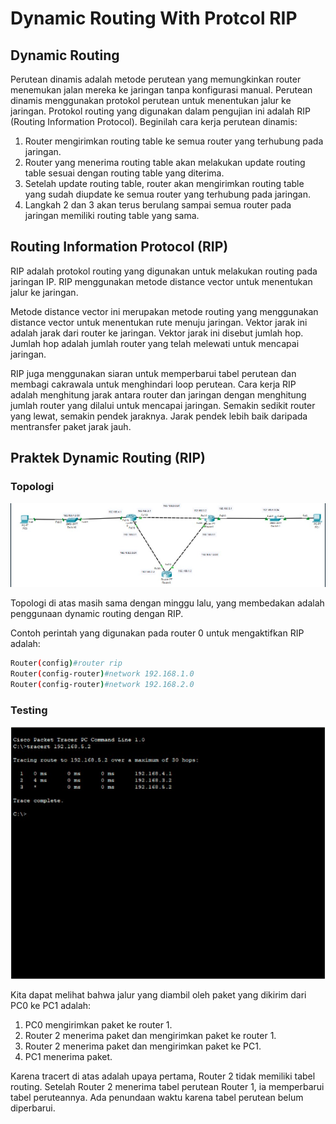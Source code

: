 # Dynamic Routing With Protcol RIP

## Dynamic Routing

Perutean dinamis adalah metode perutean yang memungkinkan router menemukan jalan mereka ke jaringan tanpa konfigurasi manual. Perutean dinamis menggunakan protokol perutean untuk menentukan jalur ke jaringan. Protokol routing yang digunakan dalam pengujian ini adalah RIP (Routing Information Protocol).
Beginilah cara kerja perutean dinamis:

1. Router mengirimkan routing table ke semua router yang terhubung pada jaringan.
2. Router yang menerima routing table akan melakukan update routing table sesuai dengan routing table yang diterima.
3. Setelah update routing table, router akan mengirimkan routing table yang sudah diupdate ke semua router yang terhubung pada jaringan.
4. Langkah 2 dan 3 akan terus berulang sampai semua router pada jaringan memiliki routing table yang sama.

## Routing Information Protocol (RIP)

RIP adalah protokol routing yang digunakan untuk melakukan routing pada jaringan IP. RIP menggunakan metode distance vector untuk menentukan jalur ke jaringan.

Metode distance vector ini merupakan metode routing yang menggunakan distance vector untuk menentukan rute menuju jaringan. Vektor jarak ini adalah jarak dari router ke jaringan. Vektor jarak ini disebut jumlah hop. Jumlah hop adalah jumlah router yang telah melewati untuk mencapai jaringan.

RIP juga menggunakan siaran untuk memperbarui tabel perutean dan membagi cakrawala untuk menghindari loop perutean. Cara kerja RIP adalah menghitung jarak antara router dan jaringan dengan menghitung jumlah router yang dilalui untuk mencapai jaringan. Semakin sedikit router yang lewat, semakin pendek jaraknya. Jarak pendek lebih baik daripada mentransfer paket jarak jauh.

## Praktek Dynamic Routing (RIP)

### Topologi

![](asset/1.png)

Topologi di atas masih sama dengan minggu lalu, yang membedakan adalah penggunaan dynamic routing dengan RIP.

Contoh perintah yang digunakan pada router 0 untuk mengaktifkan RIP adalah:

```sh
Router(config)#router rip
Router(config-router)#network 192.168.1.0
Router(config-router)#network 192.168.2.0
```

### Testing

![](asset/2.png)

Kita dapat melihat bahwa jalur yang diambil oleh paket yang dikirim dari PC0 ke PC1 adalah:

1. PC0 mengirimkan paket ke router 1.
2. Router 2 menerima paket dan mengirimkan paket ke router 1.
3. Router 2 menerima paket dan mengirimkan paket ke PC1.
4. PC1 menerima paket.

Karena tracert di atas adalah upaya pertama, Router 2 tidak memiliki tabel routing. Setelah Router 2 menerima tabel perutean Router 1, ia memperbarui tabel peruteannya. Ada penundaan waktu karena tabel perutean belum diperbarui.
